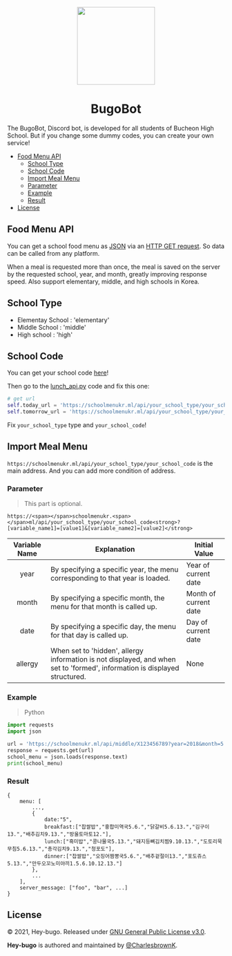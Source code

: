 <p align="center">
  <a href="https://bch.hs.kr/smain.html">
    <img src="https://user-images.githubusercontent.com/86881143/155121564-74be7870-037e-43f3-992e-a39c3de779b7.png" height="180px">
  </a>
</p>

<h1 align="center"> BugoBot </h1>

The BugoBot, Discord bot, is developed for all students of Bucheon High School. But if you change some dummy codes, you can create your own service!

- [Food Menu API](#food-menu-api)
  - [School Type](#school-type)
  - [School Code](#school-code)
  - [Import Meal Menu](#import-meal-menu)
  - [Parameter](#parameter)
  - [Example](#example)
  - [Result](#result)
- [License](#license)

## Food Menu API

You can get a school food menu as [JSON](https://opentutorials.org/course/1375/6844) via an [HTTP GET request](https://opentutorials.org/course/3385/21674). So data can be called from any platform.

When a meal is requested more than once, the meal is saved on the server by the requested school, year, and month, greatly improving response speed. Also support elementary, middle, and high schools in Korea.

## School Type

  * Elementay School : 'elementary'
  * Middle School : 'middle'
  * High school : 'high'

## School Code

You can get your school code [here](https://schoolmenukr.ml/code/app)!

Then go to the [lunch_api.py](./codes/api/lunch_api.py) code and fix this one:

```python
# get url
self.today_url = 'https://schoolmenukr.ml/api/your_school_type/your_school_code?year=2022&allergy=hidden' + today_month + today_date
self.tomorrow_url = 'https://schoolmenukr.ml/api/your_school_type/your_school_code?year=2022&allergy=hidden' + tomorrow_month + tomorrow_date
```

Fix `your_school_type` type and `your_school_code`!

## Import Meal Menu

`https://schoolmenukr.ml/api/your_school_type/your_school_code` is the main address. And you can add more condition of address.

### Parameter

 > This part is optional.

`https://<span></span>schoolmenukr.<span></span>ml/api/your_school_type/your_school_code<strong>?[variable_name1]=[value1]&[variable_name2]=[value2]</strong>`

| Variable Name | Explanation | Initial Value |
| :------: | ------ | ------ |
| year | By specifying a specific year, the menu corresponding to that year is loaded. | Year of current date | 
| month | By specifying a specific month, the menu for that month is called up. | Month of current date |
| date | By specifying a specific day, the menu for that day is called up. | Day of current date |
| allergy | When set to 'hidden', allergy information is not displayed, and when set to 'formed', information is displayed structured. | None |

### Example

> Python
```python
import requests
import json

url = 'https://schoolmenukr.ml/api/middle/X123456789?year=2018&month=5'
response = requests.get(url)
school_menu = json.loads(response.text)
print(school_menu)
```

### Result
```
{
    menu: [
        ...,
        {
            date:"5",
            breakfast:["찹쌀밥","홍합미역국5.6.","닭갈비5.6.13.","김구이13.","배추김치9.13.","방울토마토12."],
            lunch:["흑미밥","콩나물국5.13.","돼지등뼈김치찜9.10.13.","도토리묵무침5.6.13.","총각김치9.13.","청포도"],
            dinner:["찹쌀밥","오징어짬뽕국5.6.","배추겉절이13.","포도쥬스5.13.","만두오꼬노미야끼1.5.6.10.12.13."]
        },
        ...
    ],
    server_message: ["foo", "bar", ...]
}
```

## License

© 2021, Hey-bugo. Released under [GNU General Public License v3.0](https://www.gnu.org/licenses/gpl-3.0.html).

**Hey-bugo** is authored and maintained by [@CharlesbrownK](https://github.com/CharlesbrownK).
